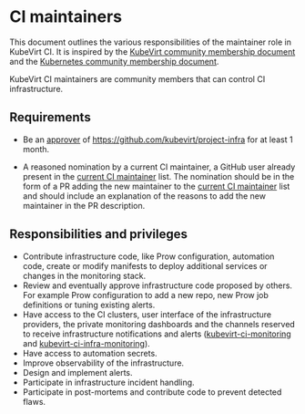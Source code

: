 # CI maintainers

This document outlines the various responsibilities of the maintainer role in
KubeVirt CI. It is inspired by the [KubeVirt community membership document] and
the [Kubernetes community membership document].

KubeVirt CI maintainers are community members that can control CI
infrastructure.

## Requirements

* Be an [approver] of https://github.com/kubevirt/project-infra for at least 1
month.

* A reasoned nomination by a current CI maintainer, a GitHub user already
present in the [current CI maintainer] list. The nomination should be in the
form of a PR adding the new maintainer to the [current CI maintainer] list and
should include an explanation of the reasons to add the new maintainer in the
PR description.

## Responsibilities and privileges

* Contribute infrastructure code, like Prow configuration, automation code,
create or modify manifests to deploy additional services or changes in the
monitoring stack.
* Review and eventually approve infrastructure code proposed by others. For
example Prow configuration to add a new repo, new Prow job definitions or
tuning existing alerts.
* Have access to the CI clusters, user interface of the infrastructure providers,
the private monitoring dashboards and the channels reserved to receive
infrastructure notifications and alerts ([kubevirt-ci-monitoring] and
[kubevirt-ci-infra-monitoring]).
* Have access to automation secrets.
* Improve observability of the infrastructure.
* Design and implement alerts.
* Participate in infrastructure incident handling.
* Participate in post-mortems and contribute code to prevent detected flaws.


[KubeVirt community membership document]: https://github.com/kubevirt/community/blob/master/membership_policy.md
[Kubernetes community membership document]: https://github.com/kubernetes/community/blob/master/community-membership.md
[approver]: https://github.com/kubevirt/community/blob/master/membership_policy.md#approver
[current CI maintainer]: ../OWNERS_ALIASES
[kubevirt-ci-monitoring]: https://app.slack.com/client/T027F3GAJ/CTFN306KC
[kubevirt-ci-infra-monitoring]: https://app.slack.com/client/T027F3GAJ/C01MJUAT7GD
